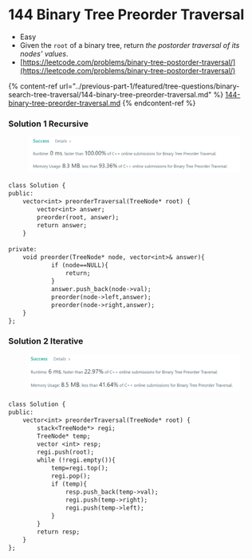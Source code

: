 # 144 Binary Tree Preorder Traversal

* Easy
* Given the `root` of a binary tree, return _the postorder traversal of its nodes' values_.
* [https://leetcode.com/problems/binary-tree-postorder-traversal/](https://leetcode.com/problems/binary-tree-postorder-traversal/)

{% content-ref url="../previous-part-1/featured/tree-questions/binary-search-tree-traversal/144-binary-tree-preorder-traversal.md" %}
[144-binary-tree-preorder-traversal.md](../previous-part-1/featured/tree-questions/binary-search-tree-traversal/144-binary-tree-preorder-traversal.md)
{% endcontent-ref %}

### Solution 1 Recursive

<figure><img src="../.gitbook/assets/image (1) (2).png" alt=""><figcaption></figcaption></figure>

```
class Solution {
public:
    vector<int> preorderTraversal(TreeNode* root) {
        vector<int> answer;
        preorder(root, answer);
        return answer;
    }
    
private: 
    void preorder(TreeNode* node, vector<int>& answer){
            if (node==NULL){
                return;
            }
            answer.push_back(node->val);
            preorder(node->left,answer);
            preorder(node->right,answer);
    }
};
```

### Solution 2 Iterative

<figure><img src="../.gitbook/assets/image (1) (2) (1).png" alt=""><figcaption></figcaption></figure>

```
class Solution {
public:
    vector<int> preorderTraversal(TreeNode* root) {
        stack<TreeNode*> regi;
        TreeNode* temp;
        vector <int> resp;
        regi.push(root);
        while (!regi.empty()){
            temp=regi.top();
            regi.pop();
            if (temp){
                resp.push_back(temp->val);
                regi.push(temp->right);
                regi.push(temp->left);
            }              
        }            
        return resp;
    }
};
```
